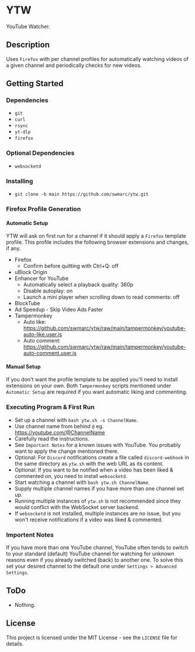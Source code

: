 # YTW

YouTube Watcher.

## Description

Uses `Firefox` with per channel profiles for automatically watching videos of a given channel and periodically checks for new videos.

## Getting Started

### Dependencies

* `git`
* `curl`
* `rsync`
* `yt-dlp`
* `firefox`

### Optional Dependencies

* `websocketd`

### Installing

* `git clone -b main https://github.com/swmarc/ytw.git`

### Firefox Profile Generation

#### Automatic Setup

YTW will ask on first run for a channel if it should apply a `Firefox` template profile.
This profile includes the following browser extensions and changes, if any.

- Firefox
    - Confirm before quitting with Ctrl+Q: off
- uBlock Origin
- Enhancer for YouTube
    - Automatically select a playback quality: 360p
    - Disable autoplay: on
    - Launch a mini player when scrolling down to read comments: off
- BlockTube
- Ad Speedup - Skip Video Ads Faster
- Tampermonkey
    - Auto like: <https://github.com/swmarc/ytw/raw/main/tampermonkey/youtube-auto-like.user.js>
    - Auto comment: <https://github.com/swmarc/ytw/raw/main/tampermonkey/youtube-auto-comment.user.js>

#### Manual Setup

If you don't want the profile template to be applied you'll need to install extensions on your own.
Both `Tampermonkey` scripts mentioned under `Automatic Setup` are required if you want automatic liking and commenting.

### Executing Program & First Run

* Set up a channel with `bash ytw.sh -s ChannelName`.
* Use channel name from behind `@` eg. https://youtube.com/@ChannelName
* Carefully read the instructions.
* See `Important Notes` for a known issues with YouTube. You probably want to apply the change mentioned there.
* Optional: For `Discord` notifications create a file called `discord-webhook` in the same directory as `ytw.sh` with the web URL as its content.
* Optional: If you want to be notified when a video has been liked & commented on, you need to install `websocketd`.
* Start watching a channel with `bash ytw.sh ChannelName`.
* Supply multiple channel names if you have more than one channel set up.
* Running multiple instances of `ytw.sh` is not recommended since they would conflict with the WebSocket server backend.
* If `websocketd` is not installed, multiple instances are no issue, but you won't receive notifications if a video was liked & commented.

### Importent Notes

If you have more than one YouTube channel, YouTube often tends to switch to your standard (default) YouTube channel for watching for unknown reasons even if you already switched (back) to another one. To solve this set your desired channel to the default one under `Settings > Advanced Settings`.

## ToDo

* Nothing.

## License

This project is licensed under the MIT License - see the `LICENSE` file for details.
